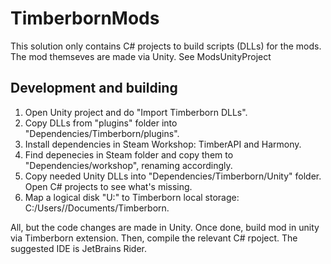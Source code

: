 # TimberbornMods
This solution only contains C# projects to build scripts (DLLs) for the mods. The mod themseves
are made via Unity. See ModsUnityProject

## Development and building

1. Open Unity project and do "Import Timberborn DLLs".
2. Copy DLLs from "plugins" folder into "Dependencies/Timberborn/plugins".
3. Install dependencies in Steam Workshop: TimberAPI and Harmony.
4. Find depenecies in Steam folder and copy them to "Dependencies/workshop", renaming accordingly.
5. Copy needed Unity DLLs into "Dependencies/Timberborn/Unity" folder. Open C# projects to see
   what's missing.
6. Map a logical disk "U:" to Timberborn local storage: C:/Users/<username>/Documents/Timberborn.

All, but the code changes are made in Unity. Once done, build mod in unity via Timberborn
extension. Then, compile the relevant C# rpoject. The suggested IDE is JetBrains Rider.
